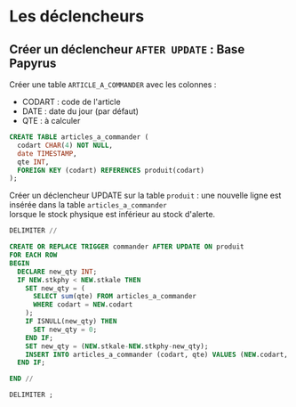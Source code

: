 # Les déclencheurs

## Créer un déclencheur `AFTER UPDATE` : Base Papyrus

Créer une table `ARTICLE_A_COMMANDER` avec les colonnes :
*  CODART : code de l'article
*  DATE : date du jour (par défaut)
*  QTE : à calculer

```sql
CREATE TABLE articles_a_commander (
  codart CHAR(4) NOT NULL,
  date TIMESTAMP,
  qte INT,
  FOREIGN KEY (codart) REFERENCES produit(codart)
);
```

Créer un déclencheur UPDATE sur la table `produit` : une nouvelle ligne est insérée dans la table `articles_a_commander`  
lorsque le stock physique est inférieur au stock d'alerte.

```sql
DELIMITER //

CREATE OR REPLACE TRIGGER commander AFTER UPDATE ON produit
FOR EACH ROW
BEGIN
  DECLARE new_qty INT;
  IF NEW.stkphy < NEW.stkale THEN
    SET new_qty = (
      SELECT sum(qte) FROM articles_a_commander
      WHERE codart = NEW.codart
    );
    IF ISNULL(new_qty) THEN
      SET new_qty = 0;
    END IF;
    SET new_qty = (NEW.stkale-NEW.stkphy-new_qty);
    INSERT INTO articles_a_commander (codart, qte) VALUES (NEW.codart, new_qty);
  END IF;

END //

DELIMITER ;
```
